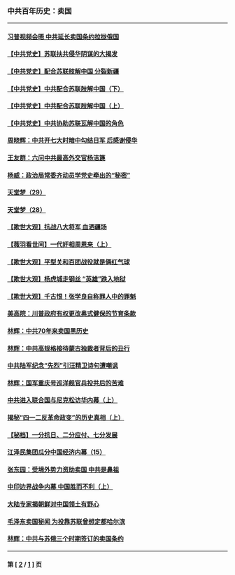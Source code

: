 ### 中共百年历史：卖国
---
#### [习普视频会晤 中共延长卖国条约拉拢俄国](../../pages/nf1176117/n13060971.md?12270430) 
#### [【中共党史】苏联扶共侵华阴谋的大揭发](../../pages/nf1176117/n13056050.md?12270430) 
#### [【中共党史】配合苏联肢解中国 分裂新疆](../../pages/nf1176117/n13040700.md?12270430) 
#### [【中共党史】中共配合苏联肢解中国（下）](../../pages/nf1176117/n13035660.md?12270430) 
#### [【中共党史】中共配合苏联肢解中国（上）](../../pages/nf1176117/n13030262.md?12270430) 
#### [【中共党史】中共协助苏联瓦解中国的角色](../../pages/nf1176117/n13018109.md?12270430) 
#### [周晓辉：中共开七大时暗中勾结日军 后感谢侵华](../../pages/nf1176117/n12921960.md?12270430) 
#### [王友群：六问中共最高外交官杨洁篪](../../pages/nf1176117/n12836495.md?12270430) 
#### [杨威：政治局常委齐动员学党史牵出的“秘密”](../../pages/nf1176117/n12764642.md?12270430) 
#### [天堂梦（29）](../../pages/nf1176117/n12408465.md?12270430) 
#### [天堂梦（28）](../../pages/nf1176117/n12408309.md?12270430) 
#### [【欺世大观】抗战八大将军 血洒疆场](../../pages/nf1176117/n12357044.md?12270430) 
#### [【薇羽看世间】一代奸相周恩来（上）](../../pages/nf1176117/n12401109.md?12270430) 
#### [【欺世大观】平型关和百团战役就是俩红气球](../../pages/nf1176117/n12359157.md?12270430) 
#### [【欺世大观】杨虎城走钢丝 “英雄”跌入地狱](../../pages/nf1176117/n12358840.md?12270430) 
#### [【欺世大观】千古恨！张学良自称罪人中的罪魁](../../pages/nf1176117/n12358629.md?12270430) 
#### [美高院：川普政府有权更改奥式健保的节育条款](../../pages/nf1176117/n12242171.md?12270430) 
#### [林辉：中共70年来卖国黑历史](../../pages/nf1176117/n11552181.md?12270430) 
#### [林辉：中共高规格接待蒙古独裁者背后的丑行](../../pages/nf1176117/n11225005.md?12270430) 
#### [中共陆军纪念“先烈”引汪精卫诗句遭嘲讽](../../pages/nf1176117/n11153345.md?12270430) 
#### [林辉：国军重庆号巡洋舰官兵投共后的苦难](../../pages/nf1176117/n10997801.md?12270430) 
#### [中共进入联合国与尼克松访华内幕（上）](../../pages/nf1176117/n10138788.md?12270430) 
#### [揭秘“四一二反革命政变”的历史真相（上）](../../pages/nf1176117/n9996650.md?12270430) 
#### [【秘档】一分抗日、二分应付、七分发展](../../pages/nf1176117/n9331484.md?12270430) 
#### [江泽民集团瓜分中国经济内幕（15）](../../pages/nf1176117/n9268584.md?12270430) 
#### [张东园：受境外势力资助卖国 中共是鼻祖](../../pages/nf1176117/n9272480.md?12270430) 
#### [中印边界战争内幕 中国胜而不利（上）](../../pages/nf1176117/n9252458.md?12270430) 
#### [大陆专家揭朝鲜对中国领土有野心](../../pages/nf1176117/n9074056.md?12270430) 
#### [毛泽东卖国秘闻 为投靠苏联曾想定都哈尔滨](../../pages/nf1176117/n9058631.md?12270430) 
#### [林辉：中共与苏俄三个时期签订的卖国条约](../../pages/nf1176117/n9036062.md?12270430) 

---
#### 第 [ [2](./2.md?12270430) / [1](./1.md?12270430) ] 页
